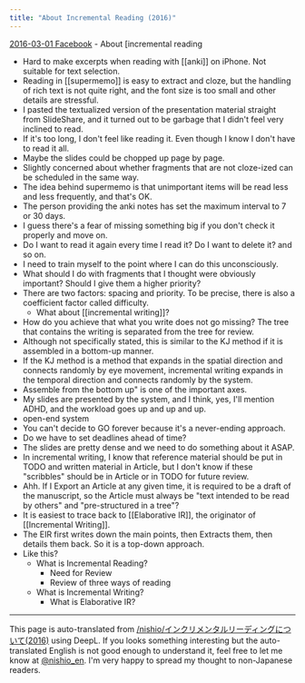 ```yaml
---
title: "About Incremental Reading (2016)"
---
```


[2016-03-01 Facebook](https://www.facebook.com/nishiohirokazu/posts/10207959355758284)
    - About [incremental reading
- Hard to make excerpts when reading with [[anki]] on iPhone. Not suitable for text selection.
- Reading in [[supermemo]] is easy to extract and cloze, but the handling of rich text is not quite right, and the font size is too small and other details are stressful.
- I pasted the textualized version of the presentation material straight from SlideShare, and it turned out to be garbage that I didn't feel very inclined to read.
- If it's too long, I don't feel like reading it. Even though I know I don't have to read it all.
- Maybe the slides could be chopped up page by page.
- Slightly concerned about whether fragments that are not cloze-ized can be scheduled in the same way.
- The idea behind supermemo is that unimportant items will be read less and less frequently, and that's OK.
- The person providing the anki notes has set the maximum interval to 7 or 30 days.
- I guess there's a fear of missing something big if you don't check it properly and move on.
- Do I want to read it again every time I read it? Do I want to delete it? and so on.
- I need to train myself to the point where I can do this unconsciously.
- What should I do with fragments that I thought were obviously important? Should I give them a higher priority?
- There are two factors: spacing and priority. To be precise, there is also a coefficient factor called difficulty.
    - What about [[incremental writing]]?
- How do you achieve that what you write does not go missing? The tree that contains the writing is separated from the tree for review.
- Although not specifically stated, this is similar to the KJ method if it is assembled in a bottom-up manner.
- If the KJ method is a method that expands in the spatial direction and connects randomly by eye movement, incremental writing expands in the temporal direction and connects randomly by the system.
- Assemble from the bottom up" is one of the important axes.
- My slides are presented by the system, and I think, yes, I'll mention ADHD, and the workload goes up and up and up.
- open-end system
- You can't decide to GO forever because it's a never-ending approach.
- Do we have to set deadlines ahead of time?
- The slides are pretty dense and we need to do something about it ASAP.
- In incremental writing, I know that reference material should be put in TODO and written material in Article, but I don't know if these "scribbles" should be in Article or in TODO for future review.
- Ahh. If I Export an Article at any given time, it is required to be a draft of the manuscript, so the Article must always be "text intended to be read by others" and "pre-structured in a tree"?
- It is easiest to trace back to [[Elaborative IR]], the originator of [[Incremental Writing]].
- The EIR first writes down the main points, then Extracts them, then details them back. So it is a top-down approach.
- Like this?
    - What is Incremental Reading?
        - Need for Review
        - Review of three ways of reading
    - What is Incremental Writing?
        - What is Elaborative IR?

---
This page is auto-translated from [/nishio/インクリメンタルリーディングについて(2016)](https://scrapbox.io/nishio/インクリメンタルリーディングについて(2016)) using DeepL. If you looks something interesting but the auto-translated English is not good enough to understand it, feel free to let me know at [@nishio_en](https://twitter.com/nishio_en). I'm very happy to spread my thought to non-Japanese readers.